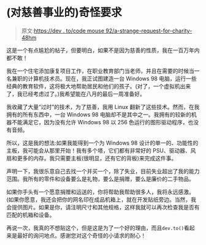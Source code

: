 # (对慈善事业的)奇怪要求

> 原文:[https://dev . to/code mouse 92/a-strange-request-for-charity-48hm](https://dev.to/codemouse92/a-strange-request-for-charity-48hm)

这是一个有点尴尬的帖子，但要明白，如果不是因为慈善的性质，我在一百万年内都不敢！

我在一个住宅添加康复项目工作，在职业教育部门当老师，并且在需要的时候当一名兼职的计算机技术员。现在，我正试图建造一台 Windows 98 电脑，运行一些经典的教育软件，这将极大地帮助居民和他们的孩子。(对了，一个虚拟机出来了，我已经考虑过了。)我希望能在八月的最后一周准备好。

我收藏了大量“过时”的技术，为了慈善，我用 Linux 翻新了这些技术。然而，在我拥有的所有东西中，一台 Windows 98 电脑却不是其中之一。我拥有的较新的机器不能满足它，因为没有允许 Windows 98 以 256 色运行的图形驱动程序，也没有音频。

所以，这是我的想法:如果我能得到一个为 Windows 98 设计的单一的、功能性的主板，我可能会从那里开始！我有多个塔，它们都有非常好的 PSU、驱动器、风扇和更多的内存。我只需要主板(很明显，还有它的背板)来完成这件事。

声明一下，我很乐意自己去找一个并买一个，除了失业，目前失业超出了我的能力范围。我所有的零件和设备要么是礼物，要么是捐赠，要么是廉价的二手物品。

如果你手头有一个愿意捐赠和运送的，你将帮助我帮助很多人，我将永远感激。(如果你愿意，我还会把你的网名印在成品机箱上，就在开发贴纸旁边。当然，我会提供图片。如果是你，请注明尺寸和其他规格，这样我就可以再次检查我是否有匹配的机箱和设备。

再说一次，我真的不想贴这个，但是这是为了一个好的理由，而且`dev.to()`看起来是最好的询问地点。感谢您对这个奇怪的小请求的耐心！